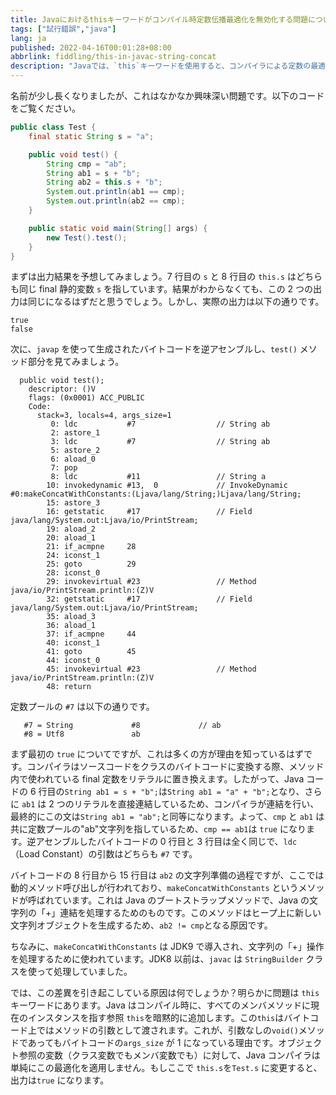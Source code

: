 ```yaml
---
title: Javaにおけるthisキーワードがコンパイル時定数伝播最適化を無効化する問題について
tags: ["試行錯誤","java"]
lang: ja
published: 2022-04-16T00:01:28+08:00
abbrlink: fiddling/this-in-javac-string-concat
description: "Javaでは、`this`キーワードを使用すると、コンパイラによる定数の最適化が失敗することがあります。コード例では、`ab1`と`ab2`は同じfinal静的変数`s`を参照しているように見えますが、比較結果は異なります。`ab1`は静的変数を直接参照して文字列連結を行うのに対し、`ab2`は`this`キーワードを介しているため、コンパイラは同じ定数伝播の最適化を行えず、文字列比較の結果に影響を与えています。この現象は、Javaにおける微妙な文法の違いがコンパイル時の挙動に変化をもたらすことを示しています。"
---
```


名前が少し長くなりましたが、これはなかなか興味深い問題です。以下のコードをご覧ください。

```java
public class Test {
    final static String s = "a";

    public void test() {
        String cmp = "ab";
        String ab1 = s + "b";
        String ab2 = this.s + "b";
        System.out.println(ab1 == cmp);
        System.out.println(ab2 == cmp);
    }

    public static void main(String[] args) {
        new Test().test();
    }
}
```

まずは出力結果を予想してみましょう。7 行目の `s` と 8 行目の `this.s` はどちらも同じ final 静的変数 `s` を指しています。結果がわからなくても、この 2 つの出力は同じになるはずだと思うでしょう。しかし、実際の出力は以下の通りです。

```shell
true
false
```

次に、`javap` を使って生成されたバイトコードを逆アセンブルし、`test()` メソッド部分を見てみましょう。

```shell
  public void test();
    descriptor: ()V
    flags: (0x0001) ACC_PUBLIC
    Code:
      stack=3, locals=4, args_size=1
         0: ldc           #7                  // String ab
         2: astore_1
         3: ldc           #7                  // String ab
         5: astore_2
         6: aload_0
         7: pop
         8: ldc           #11                 // String a
        10: invokedynamic #13,  0             // InvokeDynamic #0:makeConcatWithConstants:(Ljava/lang/String;)Ljava/lang/String;
        15: astore_3
        16: getstatic     #17                 // Field java/lang/System.out:Ljava/io/PrintStream;
        19: aload_2
        20: aload_1
        21: if_acmpne     28
        24: iconst_1
        25: goto          29
        28: iconst_0
        29: invokevirtual #23                 // Method java/io/PrintStream.println:(Z)V
        32: getstatic     #17                 // Field java/lang/System.out:Ljava/io/PrintStream;
        35: aload_3
        36: aload_1
        37: if_acmpne     44
        40: iconst_1
        41: goto          45
        44: iconst_0
        45: invokevirtual #23                 // Method java/io/PrintStream.println:(Z)V
        48: return
```

定数プールの `#7` は以下の通りです。

```shell
   #7 = String             #8             // ab
   #8 = Utf8               ab
```

まず最初の `true` についてですが、これは多くの方が理由を知っているはずです。コンパイラはソースコードをクラスのバイトコードに変換する際、メソッド内で使われている final 定数をリテラルに置き換えます。したがって、Java コードの 6 行目の`String ab1 = s + "b";`は`String ab1 = "a" + "b";`となり、さらに `ab1` は 2 つのリテラルを直接連結しているため、コンパイラが連結を行い、最終的にこの文は`String ab1 = "ab";`と同等になります。よって、`cmp` と `ab1` は共に定数プールの"ab"文字列を指しているため、`cmp == ab1`は `true` になります。逆アセンブルしたバイトコードの 0 行目と 3 行目は全く同じで、`ldc`（Load Constant）の引数はどちらも `#7` です。

バイトコードの 8 行目から 15 行目は `ab2` の文字列準備の過程ですが、ここでは動的メソッド呼び出しが行われており、`makeConcatWithConstants` というメソッドが呼ばれています。これは Java のブートストラップメソッドで、Java の文字列の「+」連結を処理するためのものです。このメソッドはヒープ上に新しい文字列オブジェクトを生成するため、`ab2 != cmp`となる原因です。

ちなみに、`makeConcatWithConstants` は JDK9 で導入され、文字列の「+」操作を処理するために使われています。JDK8 以前は、`javac` は `StringBuilder` クラスを使って処理していました。

では、この差異を引き起こしている原因は何でしょうか？明らかに問題は `this` キーワードにあります。Java はコンパイル時に、すべてのメンバメソッドに現在のインスタンスを指す参照 `this`を暗黙的に追加します。この`this`はバイトコード上ではメソッドの引数として渡されます。これが、引数なしの`void()`メソッドであってもバイトコードの`args_size` が 1 になっている理由です。オブジェクト参照の変数（クラス変数でもメンバ変数でも）に対して、Java コンパイラは単純にこの最適化を適用しません。もしここで `this.s`を`Test.s` に変更すると、出力は`true` になります。